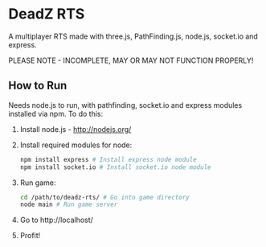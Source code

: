 DeadZ RTS
=========

A multiplayer RTS made with three.js, PathFinding.js, node.js, socket.io and express.

PLEASE NOTE - INCOMPLETE, MAY OR MAY NOT FUNCTION PROPERLY!

How to Run
----------
Needs node.js to run, with pathfinding, socket.io and express modules installed via npm.
To do this:

1. Install node.js - http://nodejs.org/
2. Install required modules for node:

    ```bash
    npm install express # Install express node module
    npm install socket.io # Install socket.io node module
    ```

3. Run game:

    ```bash
    cd /path/to/deadz-rts/ # Go into game directory
    node main # Run game server
    ```

4. Go to http://localhost/
5. Profit!